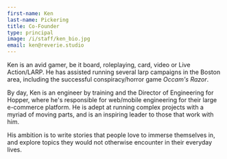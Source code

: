 ```yaml
---
first-name: Ken
last-name: Pickering
title: Co-Founder
type: principal
image: /i/staff/ken_bio.jpg
email: ken@reverie.studio
---
```


Ken is an avid gamer, be it board, roleplaying, card, video or Live Action/LARP. He has assisted running several larp campaigns in the Boston area, including the successful conspiracy/horror game *Occam's Razor*.

By day, Ken is an engineer by training and the Director of Engineering for Hopper, where he's responsible for web/mobile engineering for their large e-commerce platform. He is adept at running complex projects with a myriad of moving parts, and is an inspiring leader to those that work with him.

His ambition is to write stories that people love to immerse themselves in, and explore topics they would not otherwise encounter in their everyday lives.

